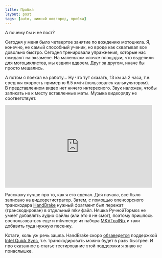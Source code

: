 ```yaml
---
title: Пробка
layout: post
tags: [auto, нижний новгород, пробка]
---
```


А почему бы и не пост?  

Сегодня у меня было четвертое занятие по вождению мотоцикла. Я, конечно, не самый способный ученик, но вроде как схватывал все довольно быстро. Сегодня тренировали упражнения, которые нас ожидают на экзамене. На маленьком клочке площадки, что выделили для мотоциклистов, мы ездили вдвоем. Друг за другом, иначе бы просто мешались.  

А потом я поехал на работу... Ну что тут сказать, 13 км за 2 часа, т.е. средняя скорость примерно 6.5 км/ч (пользовался калькулятором).  
В представленном видео нет ничего интересного. Звук наложен, чтобы запикать не к месту вставленные маты. Музыка видеоряду не соответствует.  

<iframe width="480" height="270" src="http://www.youtube.com/embed/Qrrfy-weGBc" frameborder="0" allowfullscreen></iframe>  


Расскажу лучше про то, как я его сделал. Для начала, все было записано на видеорегистратор. Затем, с помощью опенсорсного транскодера [HandBrake](http://handbrake.fr) нужный фрагмент был пережат (транскодирован) в отдельный mkv файл. Няшка РучнойТормоз не умеет добавлять аудио файлы (или это я не смог), поэтому пришлось воспользоваться еще и mkvmerge из набора [MKVToolNix](http://www.bunkus.org/videotools/mkvtoolnix) и таки добавить туда нужную песенку.  

Кстати, коль уж речь зашла. HandBrake скоро [обзаведется](http://www.anandtech.com/show/6864/handbrake-to-get-quicksync-support) поддержкой [Intel Quick Sync](http://www.intel.com/content/www/us/en/architecture-and-technology/quick-sync-video/quick-sync-video-general.html), т.е. транскодировать можно будет в разы быстрее. И про сказанное в статье тестирование этой поддержки я знаю не понаслышке.
